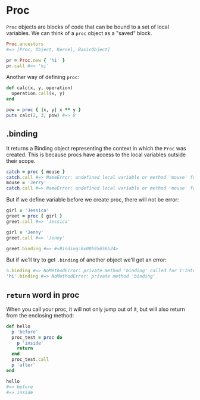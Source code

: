 # Proc

`Proc` objects are blocks of code that can be bound to a set of local variables. 
We can think of a `proc` object as a "saved" block.

```ruby
Proc.ancestors
#=> [Proc, Object, Kernel, BasicObject]

pr = Proc.new { 'hi' }
pr.call #=> 'hi'
```
Another way of defining `proc`:

```ruby
def calc(x, y, operation)
  operation.call(x, y)
end

pow = proc { |x, y| x ** y }
puts calc(2, 3, pow) #=> 8
```

## .binding

It returns a Binding object representing the context in which the `Proc` was created.
This is because procs have access to the local variables outside their scope.

```ruby
catch = proc { mouse }
catch.call #=> NameError: undefined local variable or method 'mouse' for main:Object
mouse = 'Jerry'
catch.call #=> NameError: undefined local variable or method 'mouse' for main:Object
```

But if we define variable before we create proc, there will not be error:

```ruby
girl = 'Jessica'
greet = proc { girl }
greet.call #=> 'Jessica'

girl = 'Jenny'
greet.call #=> 'Jenny'

greet.binding #=> #<Binding:0x00595656524>
```

But if we'll try to get `.binding` of another object we'll get an error:

```ruby
5.binding #=> NoMethodError: private method 'binding' called for 1:Integer
'hi'.binding #=> NoMethodError: private method 'binding'
```

## `return` word in proc

When you call your proc, it will not only jump out of it, but will also return from the enclosing method:

```ruby
def hello
  p 'before'
  proc_test = proc do
    p 'inside'
    return
  end
  proc_test.call
  p 'after'
end

hello
#=> before
#=> inside
```
